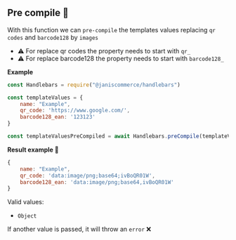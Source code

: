 
## **Pre compile** 👀

With this function we can `pre-compile` the templates values replacing `qr codes` and `barcode128` by `images` 

* ⚠ For replace qr codes the property needs to start with `qr_` 
* ⚠ For replace barcode128 the property needs to start with `barcode128_` 

**Example**
```js
const Handlebars = require("@janiscommerce/handlebars")

const templateValues = {
    name: "Example",
    qr_code: 'https://www.google.com/',
	barcode128_ean: '123123'
}

const templateValuesPreCompiled = await Handlebars.preCompile(templateValues)
```
**Result example 🤩**
```js
{
    name: "Example",
    qr_code: 'data:image/png;base64;ivBoQR01W',
	barcode128_ean: 'data:image/png;base64,ivBoQR01W'
}
```

Valid values: 
* `Object`

If another value is passed, it will throw an `error` ❌
